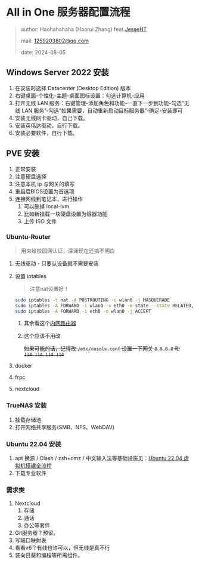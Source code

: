 # All in One 服务器配置流程

> author: Haohahahaha (Haorui Zhang) feat.[JesseHT](JesseHT@outlook.com)
> 
> mail: 1259203802@qq.com
>
> date: 2024-08-05

## Windows Server 2022 安装

1. 在安装时选择 Datacenter (Desktop Edition) 版本
2. 右键桌面-个性化-主题-桌面图标设置：勾选计算机-应用
3. 打开无线 LAN 服务：右键管理-添加角色和功能-一直下一步到功能-勾选“无线 LAN 服务”-勾选“如果需要，自动重新启动目标服务器”-确定-安装即可
4. 安装无线网卡驱动，自己下载。
5. 安装英伟达驱动，自行下载。
6. 安装必要软件，自行下载。

## PVE 安装

> 

1. 正常安装
2. 注意硬盘选择
3. 注意本机 ip 与网关的填写
4. 重启后BIOS设置为首选项
5. 连接网线到笔记本，进行操作
   1. 可以删掉 local-lvm
   2. 比如新挂载一块硬盘设置为容器功能
   3. 上传 ISO 文件

### Ubuntu-Router

> 用来给校园网认证，深澜现在还搞不明白

1. 无线驱动 - 只要认设备就不需要安装
2. 设置 iptables
   
    > 注意nat设置好！

    ```bash
    sudo iptables -t nat -A POSTROUTING -o wlan0 -j MASQUERADE
    sudo iptables -A FORWARD -i wlan0 -o eth0 -m state --state RELATED,ESTABLISHED -j ACCEPT
    sudo iptables -A FORWARD -i eth0 -o wlan0 -j ACCEPT
    ```

    1. 其余看这个[内网路由器](https://blog.csdn.net/ljn1046016768/article/details/136812970)
    2. 这个应该不用改 
   
        ~~如果可能的话，记得改 `/etc/resolv.conf` 设置一下网关 `8.8.8.8` 和 `114.114.114.114`~~
   
3. docker
4. frpc
5. nextcloud

### TrueNAS 安装

1. 挂载存储池
2. 打开网络共享服务(SMB、NFS、WebDAV)

### Ubuntu 22.04 安装

1. apt 换源 / Clash / zsh+omz / 中文输入法等基础设施见：[Ubuntu 22.04 虚拟机搭建全流程](https://cs.haohaha.cn/greenhand/Ubuntu2204-greenhand/Ubuntu2204-greenhand)
2. 下载专业软件

### 需求类

1. Nextcloud
   1. 存储
   2. 通话
   3. 办公等套件
2. Git服务器？预留。
3. 写端口映射表
4. 看看v6？有线也许可以，但无线是真不行
5. 装向日葵和编程等所需组件。
